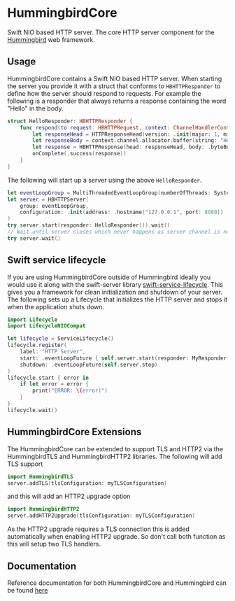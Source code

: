 # HummingbirdCore

Swift NIO based HTTP server. The core HTTP server component for the [Hummingbird](https://github.com/hummingbird-project/hummingbird) web framework. 

## Usage

HummingbirdCore contains a Swift NIO based HTTP server. When starting the server you provide it with a struct that conforms to `HBHTTPResponder` to define how the server should respond to requests. For example the following is a responder that always returns a response containing the word "Hello" in the body. 

```swift
struct HelloResponder: HBHTTPResponder {
    func respond(to request: HBHTTPRequest, context: ChannelHandlerContext, onComplete: @escaping (Result<HBHTTPResponse, Error>) -> Void) {
        let responseHead = HTTPResponseHead(version: .init(major: 1, minor: 1), status: .ok)
        let responseBody = context.channel.allocator.buffer(string: "Hello")
        let response = HBHTTPResponse(head: responseHead, body: .byteBuffer(responseBody))
        onComplete(.success(response))
    }
}
```

The following will start up a server using the above `HelloResponder`.

```swift
let eventLoopGroup = MultiThreadedEventLoopGroup(numberOfThreads: System.coreCount)
let server = HBHTTPServer(
    group: eventLoopGroup, 
    configuration: .init(address: .hostname("127.0.0.1", port: 8080))
)
try server.start(responder: HelloResponder()).wait()
// Wait until server closes which never happens as server channel is never closed
try server.wait()
```

## Swift service lifecycle

If you are using HummingbirdCore outside of Hummingbird ideally you would use it along with the swift-server library [swift-service-lifecycle](https://github.com/swift-server/swift-service-lifecycle). This gives you a framework for clean initialization and shutdown of your server. The following sets up a Lifecycle that initializes the HTTP server and stops it when the application shuts down.
```swift
import Lifecycle
import LifecycleNIOCompat

let lifecycle = ServiceLifecycle()
lifecycle.register(
    label: "HTTP Server",
    start: .eventLoopFuture { self.server.start(responder: MyResponder()) },
    shutdown: .eventLoopFuture(self.server.stop)
)
lifecycle.start { error in
    if let error = error {
        print("ERROR: \(error)")
    }
}
lifecycle.wait()
```

## HummingbirdCore Extensions

The HummingbirdCore can be extended to support TLS and HTTP2 via the HummingbirdTLS and HummingbirdHTTP2 libraries. The following will add TLS support
```swift
import HummingbirdTLS
server.addTLS(tlsConfiguration: myTLSConfiguration)
```
and this will add an HTTP2 upgrade option
```swift
import HummingbirdHTTP2
server.addHTTP2Upgrade(tlsConfiguration: myTLSConfiguration)
```
As the HTTP2 upgrade requires a TLS connection this is added automatically when enabling HTTP2 upgrade. So don't call both function as this will setup two TLS handlers.

## Documentation

Reference documentation for both HummingbirdCore and Hummingbird can be found [here](https://hummingbird-project.github.io/hummingbird-docs/1.0/documentation/hummingbirdcore)
